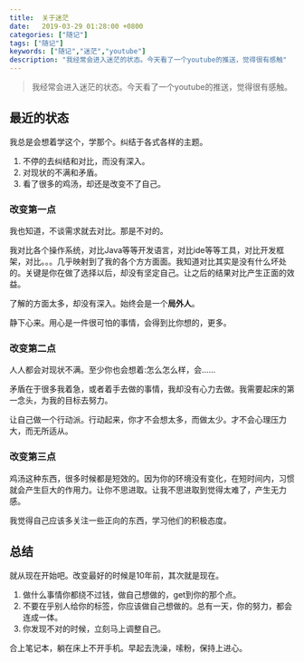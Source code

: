 ```yaml
---
title:  关于迷茫
date:   2019-03-29 01:28:00 +0800
categories: ["随记"]
tags: ["随记"]
keywords: ["随记","迷茫","youtube"]
description: "我经常会进入迷茫的状态。今天看了一个youtube的推送，觉得很有感触"
---
```



> 我经常会进入迷茫的状态。今天看了一个youtube的推送，觉得很有感触。


## 最近的状态
我总是会想着学这个，学那个。纠结于各式各样的主题。

1. 不停的去纠结和对比，而没有深入。
2. 对现状的不满和矛盾。
3. 看了很多的鸡汤，却还是改变不了自己。

### 改变第一点
我也知道，不谈需求就去对比。那是不对的。

我对比各个操作系统，对比Java等等开发语言，对比ide等等工具，对比开发框架，对比。。。几乎映射到了我的各个方方面面。我知道对比其实是没有什么坏处的。关键是你在做了选择以后，却没有坚定自己。让之后的结果对比产生正面的效益。

了解的方面太多，却没有深入。始终会是一个**局外人**。

静下心来。用心是一件很可怕的事情，会得到比你想的，更多。

### 改变第二点
人人都会对现状不满。至少你也会想着:怎么怎么样，会......

矛盾在于很多我着急，或者着手去做的事情，我却没有心力去做。我需要起床的第一念头，为我的目标去努力。

让自己做一个行动派。行动起来，你才不会想太多，而做太少。才不会心理压力大，而无所适从。

### 改变第三点

鸡汤这种东西，很多时候都是短效的。因为你的环境没有变化，在短时间内，习惯就会产生巨大的作用力。让你不思进取。让我不思进取到觉得太难了，产生无力感。

我觉得自己应该多关注一些正向的东西，学习他们的积极态度。

## 总结
就从现在开始吧。改变最好的时候是10年前，其次就是现在。

1. 做什么事情你都绕不过钱，做自己想做的，get到你的那个点。
2. 不要在乎别人给你的标签，你应该做自己想做的。总有一天，你的努力，都会连成一体。
3. 你发现不对的时候，立刻马上调整自己。

合上笔记本，躺在床上不开手机。早起去洗澡，嗦粉，保持上进心。


